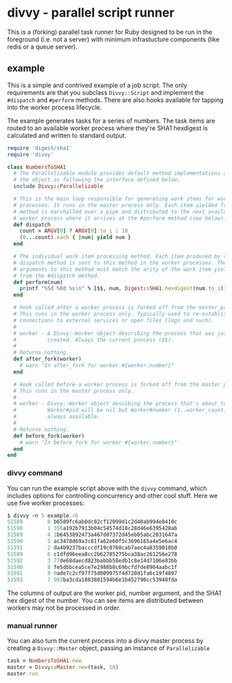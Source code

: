 divvy - parallel script runner
=============================

This is a (forking) parallel task runner for Ruby designed to be run in the
foreground (i.e. not a server) with minimum infrastucture components (like redis
or a queue server).

## example

This is a simple and contrived example of a job script. The only requirements
are that you subclass `Divvy::Script` and implement the `#dispatch` and
`#perform` methods. There are also hooks available for tapping into the worker
process lifecycle.

The example generates tasks for a series of numbers. The task items are routed
to an available worker process where they're SHA1 hexdigest is calculated and
written to standard output.

``` ruby
require 'digest/sha1'
require 'divvy'

class NumbersToSHA1
  # The Parallelizable module provides default method implementations and marks
  # the object as following the interface defined below.
  include Divvy::Parallelizable

  # This is the main loop responsible for generating work items for worker
  # processes. It runs in the master process only. Each item yielded from this
  # method is marshalled over a pipe and distributed to the next available
  # worker process where it arrives at the #perform method (see below).
  def dispatch
    count = ARGV[0] ? ARGV[0].to_i : 10
    (0...count).each { |num| yield num }
  end

  # The individual work item processing method. Each item produced by the
  # dispatch method is sent to this method in the worker processes. The
  # arguments to this method must match the arity of the work item yielded
  # from the #dispatch method.
  def perform(num)
    printf "%5d %8d %s\n" % [$$, num, Digest::SHA1.hexdigest(num.to_s)]
  end

  # Hook called after a worker process is forked off from the master process.
  # This runs in the worker process only. Typically used to re-establish
  # connections to external services or open files (logs and such).
  #
  # worker - A Divvy::Worker object describing the process that was just
  #          created. Always the current process ($$).
  #
  # Returns nothing.
  def after_fork(worker)
    # warn "In after_fork for worker #{worker.number}"
  end

  # Hook called before a worker process is forked off from the master process.
  # This runs in the master process only.
  #
  # worker - Divvy::Worker object descibing the process that's about to fork.
  #          Worker#pid will be nil but Worker#number (1..worker_count) is
  #          always available.
  #
  # Returns nothing.
  def before_fork(worker)
    # warn "In before_fork for worker #{worker.number}"
  end
end
```

### divvy command

You can run the example script above with the `divvy` command, which includes
options for controlling concurrency and other cool stuff. Here we use five
worker processes:

``` ruby
$ divvy -n 5 example.rb
51589        0 b6589fc6ab0dc82cf12099d1c2d40ab994e8410c
51590        1 356a192b7913b04c54574d18c28d46e6395428ab
51589        4 1b6453892473a467d07372d45eb05abc2031647a
51590        5 ac3478d69a3c81fa62e60f5c3696165a4e5e6ac4
51591        2 da4b9237bacccdf19c0760cab7aec4a8359010b0
51589        6 c1dfd96eea8cc2b62785275bca38ac261256e278
51592        3 77de68daecd823babbb58edb1c8e14d7106e83bb
51590        8 fe5dbbcea5ce7e2988b8c69bcfdfde8904aabc1f
51591        9 0ade7c2cf97f75d009975f4d720d1fa6c19f4897
51593        7 902ba3cda1883801594b6e1b452790cc53948fda
```

The columns of output are the worker pid, number argument, and the SHA1 hex
digest of the number. You can see items are distributed between workers may not
be processed in order.

### manual runner

You can also turn the current process into a divvy master process by creating a
`Divvy::Master` object, passing an instance of `Parallelizable`

``` ruby
task = NumbersToSHA1.new
master = Divvy::Master.new(task, 10)
master.run
```
